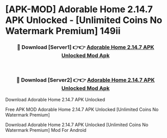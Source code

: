# [APK-MOD] Adorable Home 2.14.7 APK Unlocked - [Unlimited Coins No Watermark Premium] 149ii



<div align="center">
<h3>🔴 Download [Server1] 👉👉 <a href="https://momento.my/?title=Adorable_Home_2.14.7_APK_Unlocked">Adorable Home 2.14.7 APK Unlocked Mod Apk</a></h3><br>

<h3>🔴 Download [Server2] 👉👉 <a href="https://momento.my/?title=Adorable_Home_2.14.7_APK_Unlocked">Adorable Home 2.14.7 APK Unlocked Mod Apk</a></h3>
</div>



Download Adorable Home 2.14.7 APK Unlocked 

Free APK MOD Adorable Home 2.14.7 APK Unlocked [Unlimited Coins No Watermark Premium]

Download Adorable Home 2.14.7 APK Unlocked [Unlimited Coins No Watermark Premium] Mod For Android
